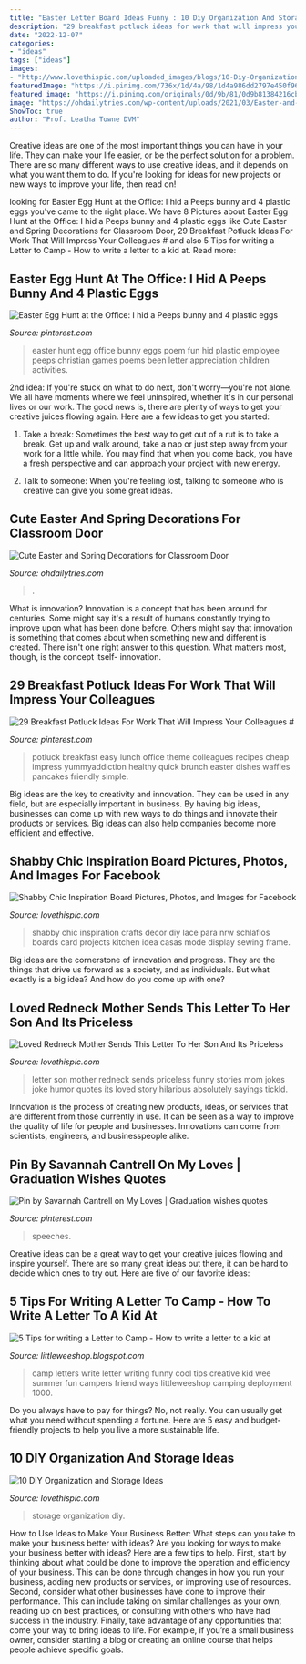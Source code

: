 ```yaml
---
title: "Easter Letter Board Ideas Funny : 10 Diy Organization And Storage Ideas"
description: "29 breakfast potluck ideas for work that will impress your colleagues #"
date: "2022-12-07"
categories:
- "ideas"
tags: ["ideas"]
images:
- "http://www.lovethispic.com/uploaded_images/blogs/10-Diy-Organization-And-Storage-Ideas-148-2.jpg"
featuredImage: "https://i.pinimg.com/736x/1d/4a/98/1d4a986dd2797e450f9698bc5bb8e9e4--office-egg-hunt-office-easter-egg-hunt-ideas.jpg"
featured_image: "https://i.pinimg.com/originals/0d/9b/81/0d9b81384216cbfd172fb9f0709f7d99.jpg"
image: "https://ohdailytries.com/wp-content/uploads/2021/03/Easter-and-Spring-Classroom-Door-Decoration-ideas-6.jpg"
ShowToc: true
author: "Prof. Leatha Towne DVM"
---
```



Creative ideas are one of the most important things you can have in your life. They can make your life easier, or be the perfect solution for a problem. There are so many different ways to use creative ideas, and it depends on what you want them to do. If you're looking for ideas for new projects or new ways to improve your life, then read on!

	

		
looking for Easter Egg Hunt at the Office: I hid a Peeps bunny and 4 plastic eggs you've came to the right place. We have 8 Pictures about Easter Egg Hunt at the Office: I hid a Peeps bunny and 4 plastic eggs like Cute Easter and Spring Decorations for Classroom Door, 29 Breakfast Potluck Ideas For Work That Will Impress Your Colleagues # and also 5 Tips for writing a Letter to Camp - How to write a letter to a kid at. Read more:
		
    
## Easter Egg Hunt At The Office: I Hid A Peeps Bunny And 4 Plastic Eggs

<img loading=lazy src="https://i.pinimg.com/736x/1d/4a/98/1d4a986dd2797e450f9698bc5bb8e9e4--office-egg-hunt-office-easter-egg-hunt-ideas.jpg" onerror="this.onerror=null;this.src='https://tse2.mm.bing.net/th?id=OIP.iYrxpfCYhf1dWTg7tEpj6gHaLc&amp;pid=15.1';" alt="Easter Egg Hunt at the Office: I hid a Peeps bunny and 4 plastic eggs">

_Source: pinterest.com_

>easter hunt egg office bunny eggs poem fun hid plastic employee peeps christian games poems been letter appreciation children activities. 

	

2nd idea:
If you're stuck on what to do next, don't worry—you're not alone. We all have moments where we feel uninspired, whether it's in our personal lives or our work. The good news is, there are plenty of ways to get your creative juices flowing again.
Here are a few ideas to get you started:

1. Take a break: Sometimes the best way to get out of a rut is to take a break. Get up and walk around, take a nap or just step away from your work for a little while. You may find that when you come back, you have a fresh perspective and can approach your project with new energy.

2. Talk to someone: When you're feeling lost, talking to someone who is creative can give you some great ideas.

    
## Cute Easter And Spring Decorations For Classroom Door

<img loading=lazy src="https://ohdailytries.com/wp-content/uploads/2021/03/Easter-and-Spring-Classroom-Door-Decoration-ideas-6.jpg" onerror="this.onerror=null;this.src='https://tse3.mm.bing.net/th?id=OIP.NgaUGV3g2WCSWqFfL3RjhAHaOo&amp;pid=15.1';" alt="Cute Easter and Spring Decorations for Classroom Door">

_Source: ohdailytries.com_

>. 

	

What is innovation?
Innovation is a concept that has been around for centuries. Some might say it's a result of humans constantly trying to improve upon what has been done before. Others might say that innovation is something that comes about when something new and different is created. There isn't one right answer to this question. What matters most, though, is the concept itself- innovation.

    
## 29 Breakfast Potluck Ideas For Work That Will Impress Your Colleagues #

<img loading=lazy src="https://i.pinimg.com/736x/72/c4/a7/72c4a73e781705d76cf69b501177b726--breakfast-ideas-for-work-party-easter-breakfast-potluck.jpg" onerror="this.onerror=null;this.src='https://tse2.mm.bing.net/th?id=OIP.vFC9b6zB3_ZXjmnzlf67pQHaMV&amp;pid=15.1';" alt="29 Breakfast Potluck Ideas For Work That Will Impress Your Colleagues #">

_Source: pinterest.com_

>potluck breakfast easy lunch office theme colleagues recipes cheap impress yummyaddiction healthy quick brunch easter dishes waffles pancakes friendly simple. 

	

Big ideas are the key to creativity and innovation. They can be used in any field, but are especially important in business. By having big ideas, businesses can come up with new ways to do things and innovate their products or services. Big ideas can also help companies become more efficient and effective.

    
## Shabby Chic Inspiration Board Pictures, Photos, And Images For Facebook

<img loading=lazy src="https://www.lovethispic.com/uploaded_images/139806-Shabby-Chic-Inspiration-Board.jpg" onerror="this.onerror=null;this.src='https://tse2.mm.bing.net/th?id=OIP.B8_mA7msJRiWxU5KKizJZQHaLI&amp;pid=15.1';" alt="Shabby Chic Inspiration Board Pictures, Photos, and Images for Facebook">

_Source: lovethispic.com_

>shabby chic inspiration crafts decor diy lace para nrw schlaflos boards card projects kitchen idea casas mode display sewing frame. 

	

Big ideas are the cornerstone of innovation and progress. They are the things that drive us forward as a society, and as individuals. But what exactly is a big idea? And how do you come up with one?

    
## Loved Redneck Mother Sends This Letter To Her Son And Its Priceless

<img loading=lazy src="http://www.lovethispic.com/uploaded_images/178198-Loved-Redneck-Mother-Sends-This-Letter-To-Her-Son-And-Its-Priceless.jpg" onerror="this.onerror=null;this.src='https://tse3.mm.bing.net/th?id=OIP.T4wlu8Yc589JoodcMqaAXwHaRw&amp;pid=15.1';" alt="Loved Redneck Mother Sends This Letter To Her Son And Its Priceless">

_Source: lovethispic.com_

>letter son mother redneck sends priceless funny stories mom jokes joke humor quotes its loved story hilarious absolutely sayings tickld. 

	

Innovation is the process of creating new products, ideas, or services that are different from those currently in use. It can be seen as a way to improve the quality of life for people and businesses. Innovations can come from scientists, engineers, and businesspeople alike.

    
## Pin By Savannah Cantrell On My Loves | Graduation Wishes Quotes

<img loading=lazy src="https://i.pinimg.com/originals/0d/9b/81/0d9b81384216cbfd172fb9f0709f7d99.jpg" onerror="this.onerror=null;this.src='https://tse3.mm.bing.net/th?id=OIP.kyMxe8nOHl5X9vpWYoxfAgHaJ4&amp;pid=15.1';" alt="Pin by Savannah Cantrell on My Loves | Graduation wishes quotes">

_Source: pinterest.com_

>speeches. 

	

Creative ideas can be a great way to get your creative juices flowing and inspire yourself. There are so many great ideas out there, it can be hard to decide which ones to try out. Here are five of our favorite ideas: 

    
## 5 Tips For Writing A Letter To Camp - How To Write A Letter To A Kid At

<img loading=lazy src="https://3.bp.blogspot.com/-gYs7_siC_eM/U8AQ3Qt3dlI/AAAAAAAAA3U/5Oev59c-M_8/s1600/good+letter.jpg" onerror="this.onerror=null;this.src='https://tse1.mm.bing.net/th?id=OIP.IboEzHaHt7e-up5PhXvQBAHaKu&amp;pid=15.1';" alt="5 Tips for writing a Letter to Camp - How to write a letter to a kid at">

_Source: littleweeshop.blogspot.com_

>camp letters write letter writing funny cool tips creative kid wee summer fun campers friend ways littleweeshop camping deployment 1000. 

	

Do you always have to pay for things? No, not really. You can usually get what you need without spending a fortune. Here are 5 easy and budget-friendly projects to help you live a more sustainable life.

    
## 10 DIY Organization And Storage Ideas

<img loading=lazy src="http://www.lovethispic.com/uploaded_images/blogs/10-Diy-Organization-And-Storage-Ideas-148-2.jpg" onerror="this.onerror=null;this.src='https://tse1.mm.bing.net/th?id=OIP.DI8qk1dNvWBeuAQydi2vTAHaLE&amp;pid=15.1';" alt="10 DIY Organization and Storage Ideas">

_Source: lovethispic.com_

>storage organization diy. 

	

How to Use Ideas to Make Your Business Better: What steps can you take to make your business better with ideas?
Are you looking for ways to make your business better with ideas? Here are a few tips to help. First, start by thinking about what could be done to improve the operation and efficiency of your business. This can be done through changes in how you run your business, adding new products or services, or improving use of resources. Second, consider what other businesses have done to improve their performance. This can include taking on similar challenges as your own, reading up on best practices, or consulting with others who have had success in the industry. Finally, take advantage of any opportunities that come your way to bring ideas to life. For example, if you’re a small business owner, consider starting a blog or creating an online course that helps people achieve specific goals.

